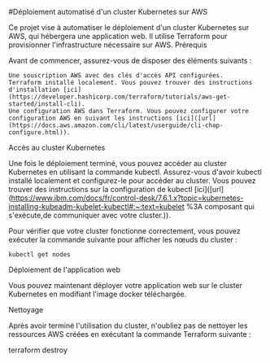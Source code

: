 #Déploiement automatisé d'un cluster Kubernetes sur AWS

Ce projet vise à automatiser le déploiement d'un cluster Kubernetes sur AWS, qui hébergera une application web. Il utilise Terraform pour provisionner l'infrastructure nécessaire sur AWS.
Prérequis

Avant de commencer, assurez-vous de disposer des éléments suivants :

    Une souscription AWS avec des clés d'accès API configurées.
    Terraform installé localement. Vous pouvez trouver des instructions d'installation [ici](https://developer.hashicorp.com/terraform/tutorials/aws-get-started/install-cli).
    Une configuration AWS dans Terraform. Vous pouvez configurer votre configuration AWS en suivant les instructions [ici]([url](https://docs.aws.amazon.com/cli/latest/userguide/cli-chap-configure.html)).

Accès au cluster Kubernetes

Une fois le déploiement terminé, vous pouvez accéder au cluster Kubernetes en utilisant la commande kubectl. Assurez-vous d'avoir kubectl installé localement et configurez-le pour accéder au cluster. Vous pouvez trouver des instructions sur la configuration de kubectl [ici]([url](https://www.ibm.com/docs/fr/control-desk/7.6.1.x?topic=kubernetes-installing-kubeadm-kubelet-kubectl#:~:text=kubelet %3A composant qui s'exécute,de communiquer avec votre cluster.)).

Pour vérifier que votre cluster fonctionne correctement, vous pouvez exécuter la commande suivante pour afficher les nœuds du cluster :


```shell
kubectl get nodes
```

Déploiement de l'application web

Vous pouvez maintenant déployer votre application web sur le cluster Kubernetes en modifiant l'image docker téléchargée.

Nettoyage

Après avoir terminé l'utilisation du cluster, n'oubliez pas de nettoyer les ressources AWS créées en exécutant la commande Terraform suivante :

terraform destroy
